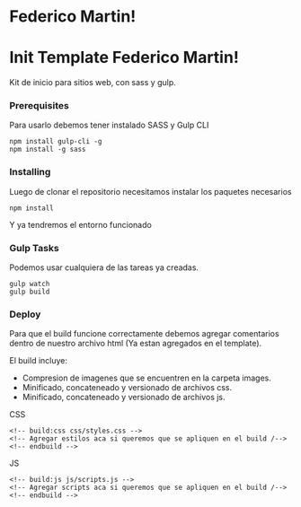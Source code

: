 # Federico Martin!

# Init Template Federico Martin!

Kit de inicio para sitios web, con sass y gulp.

### Prerequisites

Para usarlo debemos tener instalado SASS y Gulp CLI

```
npm install gulp-cli -g
npm install -g sass
```

### Installing

Luego de clonar el repositorio necesitamos instalar los paquetes necesarios


```
npm install
```


Y ya tendremos el entorno funcionado

### Gulp Tasks

Podemos usar cualquiera de las tareas ya creadas.

```
gulp watch
gulp build 
```

### Deploy

Para que el build funcione correctamente debemos agregar comentarios dentro de nuestro archivo html (Ya estan agregados en el template).

El build incluye:
- Compresion de imagenes que se encuentren en la carpeta images.
- Minificado, concateneado y versionado de archivos css.
- Minificado, concateneado y versionado de archivos js.


CSS
```
<!-- build:css css/styles.css -->
<!-- Agregar estilos aca si queremos que se apliquen en el build /-->
<!-- endbuild -->
```
JS

```
<!-- build:js js/scripts.js -->
<!-- Agregar scripts aca si queremos que se apliquen en el build /-->
<!-- endbuild -->
```


